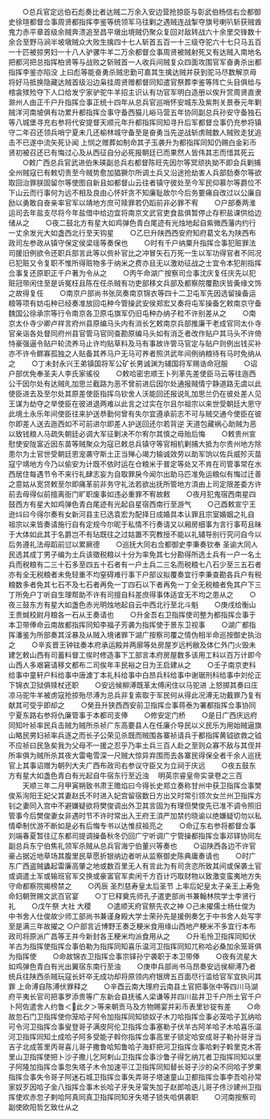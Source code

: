 <!-- { "loadSidebar": true } -->
　　○总兵官定远伯石彪奏比者达贼二万余入安边营抢掠臣与彰武伯杨信右佥都御史徐瑄都督佥事周贤都指挥李鉴等统领军马往剿之遇贼连战掣夺旗号喇叭斩获贼酋鬼力赤平章首级余贼奔溃追至昌平墩出境贼仍聚众复回对敌转战六十余里交锋数十余合至野马涧半坡墩贼众大败生擒四十七人斩首五百一十三级夺驼六十七只马五百一十匹被掠男妇一十八人驴骡牛羊二万余都督佥事周贤被贼射死又有达贼入南地名把都河把总指挥柏贤等与战败之斩贼首一人收兵间贼复众四面攻围官军奋勇杀出都指挥李鉴亦陷没  上曰彪等能奋勇杀贼忠勤可嘉其生擒达贼并获到驼马尽数解京毋将好马抵换隐藏达贼首级沿边枭挂周贤赠都督同知遣官祭葬李鉴等阵亡头目俱给与棺衾殡殓夺下人口给发宁家驴驼牛羊招主识认有功官军明白造册以俟升赏周贤直隶滁州人由正千户升指挥佥事正统十四年从总兵官巡哨怀安城东及紫荆关景泰元年剿贼洋河南坡俱有功累升都指挥佥事守备西猫儿峪马营五年协同副总兵孙安守备独石等八城堡寻充右参将代安提督天顺元年升都指挥同知寻升后军都督佥事仍充参将镇守二年召还领兵哨宁夏未几还榆林城守备至是奋勇当先逆战斩虏贼数人贼败走犹追击不已遂中流矢死讣闻  上悯之赠葬如制命其子玉袭升为都指挥同知仍赐白金彩币贤初被召还已有悔过心及从西征自分必死报朝廷已而果然人皆伟其志而惜其死云
　　○敕广西总兵官武进伯朱瑛副总兵右都督陈旺先因尔等冥顽执拗不即会兵剿捕全州贼寇已有敕切责至今贼势愈加猖獗尔所调土兵又沿途抢劫害人兵部劾奏尔等欲取回治罪朕固留尔等使图自新且如都督山云往者镇守彼处至今军民仰慕尔等爵位不下山云而行事何为远不相及良由心怀奸贪不知廉耻故尔今后务要痛自改过以公廉自励以勇敢自奋亲率官军以靖地方庶可赎罪若仍蹈前非必罪不宥
　　○户部奏两淮运司去年盐支尽将今年盐借中给边宜将南京文武官吏食盐俱暂停止存积盐课供给边储从之
　　○夜二鼓北方有星大如鸡弹色青白尾迹有光烛地起自紫微西藩内约行一丈余发光大如盏西北行至天钩星
　　○乙巳升陕西西安府知府葛文名为陕西布政司左参政从镇守保定侯梁瑶等奏保也
　　○时有千户纳粟升指挥佥事犯赃罪法司援旧例欲令还职兵部言此等以赀补官比之冲冒矢石万死一生以军功得官者不同况已犯赃又令复职不惟所得赃物多于纳米之费亦且无以激劝征战之士宜令本犯削指挥佥事复还原职正千户著为令从之
　　○丙午命湖广按察司佥事沈庆复任庆先以犯赃冠带闲住至是诉冤枉且陈在任杀贼有功吏部移文兵部及都察院覆勘庆皆夤缘文饰之故得复任
　　○南京户部尚书张凤奏南京锦衣等四十二卫屯军先因选留操备运粮等项有妨屯种已经奏准放回屯种今管操武安侯郑宏又奏将屯军操备乞敕南京守备魏国公徐承宗等行令南京各卫原屯旗军仍旧屯种办纳子粒不许别差从之
　　○南京太仆寺少卿卢祥言府州县原编马头内有消长乞敕南京兵部推廉干老成官同太仆寺官亲诣各处督同府州县官管马官同查勘原编马头如有消乏者改作贴户其马头不许倚恃豪强逼令贴户轮流养马止许均贴草料及马有事故许管马官定与贴户则例出钱买补亦不许令鳏寡孤独之人贴备其养马户无马可养者照洪武年间例纳粮待有马时免纳从之
　　○丁未封永兴王弟镇国将军公矿长男诚渊为辅国将军赐诰命冠服
　　○诏户部优免奉圣夫人李氏家徭役
　　○敕哈密忠顺王卜列革先差使臣马云等往迤西公干因尔处有达贼癿加思兰截路为恶不曾前进后因尔处通报贼情宁静道路无虞以此使臣进去及至尔处其原差使臣指挥乌钦舍人沃能回还报说癿加思兰仍在彼处差人见王谋为劫夺之举使臣在彼进退两难以此言之过实在尔且尔祖宗以来世受朝廷大恩守此境土永乐年间使臣往来护送恭勤何曾有失尔宜遵承前志不可与贼交通今使臣在彼尔即差人送去迤西如不可前进尔即差人护送回还尔若背逆  天道包藏祸心助贼为恶以致钱粮人马疏失朝廷必调大军征剿决不尔宥尔其慎之毋贻后悔
　　○敕贵州宣慰使安陇富近因东苗等贼聚众为寇已敕总兵镇守等官相机剿捕大抵为尔贵州地方除患尔为土官世受朝廷恩宠袭守斯土正当殚心竭力输诚效劳以助军饷以佐兵威殄灭苗寇宁靖地方今乃以偷安为计既不依时运在仓粮米于普定等处又不肯在司管事常在水西居住每遇节令不来行礼肆志妄为自取罪戾今闻尔出助马匹准免运粮似有悔过迁善之意姑从宽贷敕至尔即痛革前非务守礼法若欲出抚所管地方湏由上司定限差委方许前去毋得似前擅离衙门旷职废事如违必重罪不宥故敕
　　○夜月犯鬼宿西南星四鼓西方有星大如鸡弹色青白尾迹有光起自星宿西南行至游气
　　○己酉敕宣宁王逊炓曰今得尔奏有女新河县主已选袁宏为配择日成婚具本认罪且宗室婚姻之礼自  祖宗以来皆奏请施行自有定规今尔昵于私情不行奏请又以厢房细事为言行事苟且昧于大体如此其于名爵岂不有玷既往之过姑置不究教授不能以礼辅导别行究问自今以后务遵礼法毋蹈前愆以累厥德
　　○巡抚大同右佥都御史李秉奏钦奉  圣谕大同人民选其成丁男子编为土兵该徵税粮以十分为率免其七分勘得所选土兵有一户一名土兵而税粮有二三十石多至四五十石者有一户土兵二三名而税粮七八石少至三五石者亦有全无税粮者未免轻重不均窒碍难行事下户部议拟覆奏宜行李秉查勘各兵户有税粮数多者免其七石不及七石者再免一丁四石以下者再免一丁全无税粮者免其户下三丁所免户丁听自生理帮助不许有司擅自科差庶得事体适宜无不均之患从之
　　○夜三鼓东方有星大如盏色赤光明烛地起自云中西北行至北斗魁
　　○庚戌给衡山王贵煘校尉月粮各一石从王奏请也
　　○升金吾右卫指挥使司整为都指挥佥事于本卫带俸命云南故都指挥同知李福子芳袭为指挥使于景东卫视事
　　○湖广都指挥潘鉴为所部奏其淫暴及从贼入境诸罪下湖广按察司覆之情伪相半命巡按御史执治之
　　○辛亥晋王钟铉奏本府承运殿并两廓等处房屋岁远杇敝及体仁外门火毁未建乞敕山西有司蓄料督工俟时修造事下工部言本府房屋数多该用工料以百万计即今山西人多艰窘请移文都布二司俟年丰民裕之日为王启建从之
　　○壬子南京吏科给事中童轩户科给事中唐澞丁本礼科给事中白昂兵科给事中谢琚刑科给事中刘伦正下锦衣卫狱俱赎杖还职
　　○安远候柳溥既革太傅闲住以马驼进  上怒掷其奏曰庄凉马驼牛羊被虏寇抢掠殆尽溥为总兵非复索取于军民何从得此况溥无功戴罪乃复有献其可受乎即却之
　　○癸丑升狭西西安前卫指挥佥事蒋泰为署都指挥佥事协同宁夏东路右参将仇廉管事于本都司支俸
　　○修安定门桥
　　○是日广西庆远府同知叶祯率民兵击贼为贼所杀祯广东高要县人在任廉介导民以义民乐为用始贼逼旗山略民男妇祯率兵逐之而长子公荣见杀既而贼围各寨祯请兵于都指挥黄钺欲救之钺不应祯曰民急矣我为父母不一援之忍乎乃率土兵三百人赴之至则众寡不敌与其侄并所率俱为贼所杀其夜大雷电雪深一尺贼大惊异弃围而去各寨民得保全者千余人巡抚官上其事诏赠为朝列大夫广西布政司右参议守臣又为立祠于庆远
　　○夜五鼓东方有星大如盏色青白有光起自牛宿东行至近浊
　明英宗睿皇帝实录卷之三百
　　天顺三年二月甲寅朔致书肃王赡焰曰今得长史郑立奏称甘州中获卫指挥佥事樊俊系洵阳王妃父其妻赵氏不时进入妃宫留宿数日方出又时常引领次女兰州卫指挥方钊之妻同入宫中不避嫌疑欲将樊俊调出外卫其言固为有理但樊俊先已准不调令照旧管事今后樊俊妻女非遇时节不许时常出入王府王湏严加禁约晓谕以绝嫌疑切勿以私情牵制优游不断如是必有后悔专书以达惟叔祖亮之
　　○命辽东右参将都督佥事刘端春夏暂往辽东都司提调操备秋冬仍回广宁听调广宁管操都指挥佥事邓铎协同左副总兵东宁伯焦礼领军杀贼从总兵官海宁伯董兴等奏也
　　○诏陕西各边不许官豪占据近地草场其腹里民草愿折银纳边者听从监察御史陈典庸奏请也
　　○时广东广西盗贼蠭起雷廉高肇之地或数百里无人有言此为有司贪恣所致其间或保袭土官或调遣土军或输班官军交换或豪富官军卖闲千方百计巧取财物以致激变蛮夷地方失守命都察院揭榜禁之
　　○丙辰  圣烈慈寿皇太后圣节  上率后妃皇太子亲王上寿免命妇朝贺赐文武百官宴
　　○丁巳释奠先师孔子遣吏部尚书兼翰林院学士李贤行礼
　　○戊午祭  大社  大稷
　　○遣顺天府官祭先农之神
○己未擢儒士杨仕俊为中书舍人仕俊故少师工部尚书兼谨身殿大学士荣孙先是援例奏乞于中书舍人处写字至是满三年故擢之
○户部言近博野王奏乏粳米食用缘山西地产粳米不多宜行本布政司将原派广昌等王并今新封各王粳米均派食用从之
　　○升毛怜卫指挥同知伏羊古为指挥使指挥佥事伯勒为指挥同知喜乐温河卫指挥同知兀称哈必桑加余笼哥俱为指挥使
　　○命故锦衣卫指挥佥事宗铎孙宁袭职于本卫带俸
　　○夜有流星大如鸡弹色青白有光出翼宿东南行至浊
　　○庚申兵部尚书马昂奏安远侯柳溥乃者统兵往陕西杀贼玩寇长奸卒无成功却将原领内府银牌五百面尽行滥给官军宜执问其罪  上命溥自陈溥伏罪释之
　　○辛酉云南大理府云南县土官把事张中等四川马湖府平夷长官司把事罗添贵等广东新会县抚徭人梁谦等并四川盐井卫千户所土官千户卜阿佐遣舍人约鲁＜此夕＞等来朝贡马及方物赐宴并彩币表里钞锭有差
　　○命故忽石门卫指挥使你笼哈子阿令加指挥同知锁奴子木刀哈指挥佥事必笼哈子瓦纳哈可令河卫指挥佥事叟登哥子满皮阿伦卫指挥佥事塞勒子伏羊古阿羊哈子木哈喜乐温河卫指挥同知土成哈子阿多受能子斡你指挥佥事高里子锁定哈安成哥子勒孙哥牙当吉子北成答里丙哥喜儿哥子撒鲁哈知鲁哈子海虾把河卫指挥佥事哈剌子斡里克木答里山卫指挥使把卜沙子撒儿乞阿剌山卫指挥佥事沙鲁子得乞纳兀者卫指挥同知以里子阿隆加指挥佥事忽失塔子木令加速平江卫指挥同知替长哥子沙的朵不同哈子罗果指挥佥事失令哥子阿迷石城卫指挥佥事失弄哥子塔速童山卫都指挥佥事李吾哈孙常家奴歹因哈子金八指挥佥事木长哈子牙失牙甯失加子赵郎哈迭儿哥子佟沙建州卫指挥使欢赤忽子剌哈阿真同真卫指挥同知牙失塔子锁失哈俱袭职
　　○河南按察司副使欧阳哲乞致仕从之
